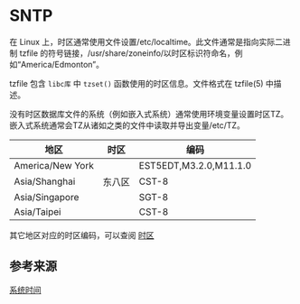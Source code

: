 # SNTP

在 Linux 上，时区通常使用文件设置/etc/localtime。此文件通常是指向实际二进制 tzfile 的符号链接，/usr/share/zoneinfo/以时区标识符命名，例如“America/Edmonton”。

tzfile 包含 `libc库` 中 `tzset()` 函数使用的时区信息。文件格式在 tzfile(5) 中描述。


没有时区数据库文件的系统（例如嵌入式系统）通常使用环境变量设置时区TZ。嵌入式系统通常会TZ从诸如之类的文件中读取并导出变量/etc/TZ。


|地区|时区|编码|
|---|----|---|
|America/New York||EST5EDT,M3.2.0,M11.1.0|
|Asia/Shanghai|东八区|CST-8|
|Asia/Singapore||SGT-8|
|Asia/Taipei||CST-8|
其它地区对应的时区编码，可以查阅 [时区](https://leo.leung.xyz/wiki/Timezone)

## 参考来源

[系统时间](https://docs.espressif.com/projects/esp-idf/zh_CN/stable/esp32/api-reference/system/system_time.html)

